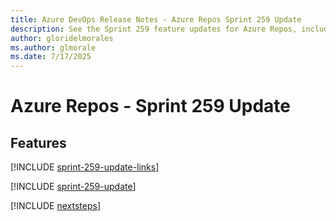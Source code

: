 ```yaml
---
title: Azure DevOps Release Notes - Azure Repos Sprint 259 Update
description: See the Sprint 259 feature updates for Azure Repos, including next steps.
author: gloridelmorales
ms.author: glmorale
ms.date: 7/17/2025
---
```


# Azure Repos - Sprint 259 Update

## Features

[!INCLUDE [sprint-259-update-links](../includes/repos/sprint-259-update-links.md)]

[!INCLUDE [sprint-259-update](../includes/repos/sprint-259-update.md)]

[!INCLUDE [nextsteps](../includes/nextsteps.md)]